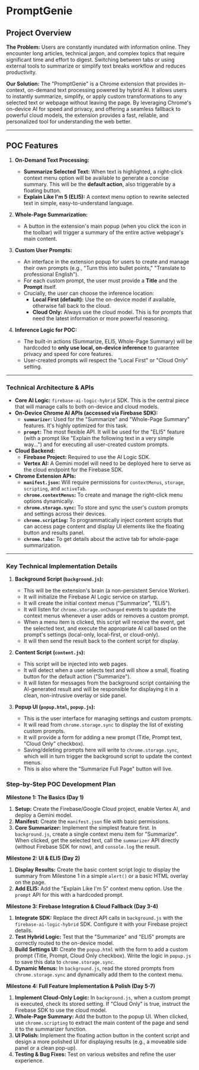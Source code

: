 # PromptGenie

## Project Overview

**The Problem:** Users are constantly inundated with information online. They encounter long articles, technical jargon, and complex topics that require significant time and effort to digest. Switching between tabs or using external tools to summarize or simplify text breaks workflow and reduces productivity.

**Our Solution:** The "PromptGenie" is a Chrome extension that provides in-context, on-demand text processing powered by hybrid AI. It allows users to instantly summarize, simplify, or apply custom transformations to any selected text or webpage without leaving the page. By leveraging Chrome's on-device AI for speed and privacy, and offering a seamless fallback to powerful cloud models, the extension provides a fast, reliable, and personalized tool for understanding the web better.

---

## POC Features

1.  **On-Demand Text Processing:**
    *   **Summarize Selected Text:** When text is highlighted, a right-click context menu option will be available to generate a concise summary. This will be the **default action**, also triggerable by a floating button.
    *   **Explain Like I'm 5 (ELI5):** A context menu option to rewrite selected text in simple, easy-to-understand language.

2.  **Whole-Page Summarization:**
    *   A button in the extension's main popup (when you click the icon in the toolbar) will trigger a summary of the entire active webpage's main content.

3.  **Custom User Prompts:**
    *   An interface in the extension popup for users to create and manage their own prompts (e.g., "Turn this into bullet points," "Translate to professional English").
    *   For each custom prompt, the user must provide a **Title** and the **Prompt** itself.
    *   Crucially, the user can choose the inference location:
        *   **Local First (default):** Use the on-device model if available, otherwise fall back to the cloud.
        *   **Cloud Only:** Always use the cloud model. This is for prompts that need the latest information or more powerful reasoning.

4.  **Inference Logic for POC:**
    *   The built-in actions (Summarize, ELI5, Whole-Page Summary) will be hardcoded to **only use local, on-device inference** to guarantee privacy and speed for core features.
    *   User-created prompts will respect the "Local First" or "Cloud Only" setting.

---

### **Technical Architecture & APIs**

*   **Core AI Logic:** `firebase-ai-logic-hybrid` SDK. This is the central piece that will manage calls to both on-device and cloud models.
*   **On-Device Chrome AI APIs (accessed via Firebase SDK):**
    *   **`summarizer`:** Used for the "Summarize" and "Whole-Page Summary" features. It's highly optimized for this task.
    *   **`prompt`:** The most flexible API. It will be used for the "ELI5" feature (with a prompt like "Explain the following text in a very simple way...") and for executing all user-created custom prompts.
*   **Cloud Backend:**
    *   **Firebase Project:** Required to use the AI Logic SDK.
    *   **Vertex AI:** A Gemini model will need to be deployed here to serve as the cloud endpoint for the Firebase SDK.
*   **Chrome Extension APIs:**
    *   **`manifest.json`:** Will require permissions for `contextMenus`, `storage`, `scripting`, and `activeTab`.
    *   **`chrome.contextMenus`:** To create and manage the right-click menu options dynamically.
    *   **`chrome.storage.sync`:** To store and sync the user's custom prompts and settings across their devices.
    *   **`chrome.scripting`:** To programmatically inject content scripts that can access page content and display UI elements like the floating button and results panel.
    *   **`chrome.tabs`:** To get details about the active tab for whole-page summarization.

---

### **Key Technical Implementation Details**

1.  **Background Script (`background.js`):**
    *   This will be the extension's brain (a non-persistent Service Worker).
    *   It will initialize the Firebase AI Logic service on startup.
    *   It will create the initial context menus ("Summarize", "ELI5").
    *   It will listen for `chrome.storage.onChanged` events to update the context menus whenever a user adds or removes a custom prompt.
    *   When a menu item is clicked, this script will receive the event, get the selected text, and execute the appropriate AI call based on the prompt's settings (local-only, local-first, or cloud-only).
    *   It will then send the result back to the content script for display.

2.  **Content Script (`content.js`):**
    *   This script will be injected into web pages.
    *   It will detect when a user selects text and will show a small, floating button for the default action ("Summarize").
    *   It will listen for messages from the background script containing the AI-generated result and will be responsible for displaying it in a clean, non-intrusive overlay or side panel.

3.  **Popup UI (`popup.html`, `popup.js`):**
    *   This is the user interface for managing settings and custom prompts.
    *   It will read from `chrome.storage.sync` to display the list of existing custom prompts.
    *   It will provide a form for adding a new prompt (Title, Prompt text, "Cloud Only" checkbox).
    *   Saving/deleting prompts here will write to `chrome.storage.sync`, which will in turn trigger the background script to update the context menus.
    *   This is also where the "Summarize Full Page" button will live.

### **Step-by-Step POC Development Plan**

**Milestone 1: The Basics (Day 1)**

1.  **Setup:** Create the Firebase/Google Cloud project, enable Vertex AI, and deploy a Gemini model.
2.  **Manifest:** Create the `manifest.json` file with basic permissions.
3.  **Core Summarizer:** Implement the simplest feature first. In `background.js`, create a single context menu item for "Summarize". When clicked, get the selected text, call the `summarizer` API directly (without Firebase SDK for now), and `console.log` the result.

**Milestone 2: UI & ELI5 (Day 2)**

1.  **Display Results:** Create the basic content script logic to display the summary from Milestone 1 in a simple `alert()` or a basic HTML overlay on the page.
2.  **Add ELI5:** Add the "Explain Like I'm 5" context menu option. Use the `prompt` API for this with a hardcoded prompt.

**Milestone 3: Firebase Integration & Cloud Fallback (Day 3-4)**

1.  **Integrate SDK:** Replace the direct API calls in `background.js` with the `firebase-ai-logic-hybrid` SDK. Configure it with your Firebase project details.
2.  **Test Hybrid Logic:** Test that the "Summarize" and "ELI5" prompts are correctly routed to the on-device model.
3.  **Build Settings UI:** Create the `popup.html` with the form to add a custom prompt (Title, Prompt, Cloud Only checkbox). Write the logic in `popup.js` to save this data to `chrome.storage.sync`.
4.  **Dynamic Menus:** In `background.js`, read the stored prompts from `chrome.storage.sync` and dynamically add them to the context menu.

**Milestone 4: Full Feature Implementation & Polish (Day 5-7)**

1.  **Implement Cloud-Only Logic:** In `background.js`, when a custom prompt is executed, check its stored setting. If "Cloud Only" is true, instruct the Firebase SDK to use the cloud model.
2.  **Whole-Page Summary:** Add the button to the popup UI. When clicked, use `chrome.scripting` to extract the main content of the page and send it to the summarizer function.
3.  **UI Polish:** Implement the floating action button in the content script and design a more polished UI for displaying results (e.g., a moveable side panel or a clean pop-up).
4.  **Testing & Bug Fixes:** Test on various websites and refine the user experience.